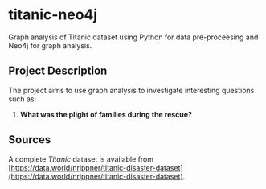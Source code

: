 # titanic-neo4j
Graph analysis of Titanic dataset using Python for data pre-proceesing and Neo4j for graph analysis. 

## Project Description
The project aims to use graph analysis to investigate interesting questions such as:

1) **What was the plight of families during the rescue?**

## Sources
A complete *Titanic* dataset is available from [https://data.world/nrippner/titanic-disaster-dataset](https://data.world/nrippner/titanic-disaster-dataset). 